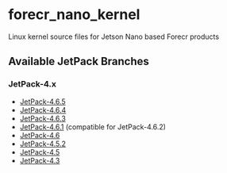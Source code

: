 # forecr_nano_kernel
Linux kernel source files for Jetson Nano based Forecr products

## Available JetPack Branches
### JetPack-4.x
- [JetPack-4.6.5](https://github.com/forecr/forecr_nano_kernel/tree/Jetpack-4.6.5)
- [JetPack-4.6.4](https://github.com/forecr/forecr_nano_kernel/tree/JetPack-4.6.4)
- [JetPack-4.6.3](https://github.com/forecr/forecr_nano_kernel/tree/Jetpack-4.6.3)
- [JetPack-4.6.1](https://github.com/forecr/forecr_nano_kernel/tree/Jetpack-4.6.1) (compatible for JetPack-4.6.2)
- [JetPack-4.6](https://github.com/forecr/forecr_nano_kernel/tree/Jetpack-4.6)
- [JetPack-4.5.2](https://github.com/forecr/forecr_nano_kernel/tree/Jetpack-4.5.2)
- [JetPack-4.5](https://github.com/forecr/forecr_nano_kernel/tree/Jetpack-4.5)
- [JetPack-4.3](https://github.com/forecr/forecr_nano_kernel/tree/Jetpack-4.3)

